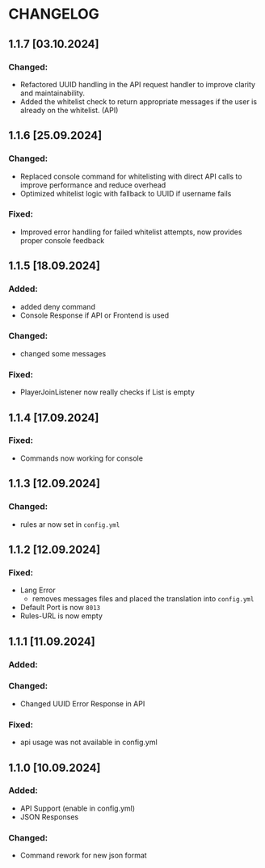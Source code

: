 # CHANGELOG

## 1.1.7 [03.10.2024]

### Changed:
- Refactored UUID handling in the API request handler to improve clarity and maintainability.
- Added the whitelist check to return appropriate messages if the user is already on the whitelist. (API)

## 1.1.6 [25.09.2024]

### Changed:
- Replaced console command for whitelisting with direct API calls to improve performance and reduce overhead
- Optimized whitelist logic with fallback to UUID if username fails

### Fixed:
- Improved error handling for failed whitelist attempts, now provides proper console feedback

## 1.1.5 [18.09.2024]

### Added:
- added deny command
- Console Response if API or Frontend is used
### Changed:
- changed some messages
### Fixed:
- PlayerJoinListener now really checks if List is empty

## 1.1.4 [17.09.2024]

### Fixed:
- Commands now working for console

## 1.1.3 [12.09.2024]
### Changed:
- rules ar now set in ``config.yml``

## 1.1.2 [12.09.2024]
### Fixed:
- Lang Error
  - removes messages files and placed the translation into ``config.yml``
- Default Port is now ``8013``
- Rules-URL is now empty

## 1.1.1 [11.09.2024]
### Added:

### Changed:
- Changed UUID Error Response in API

### Fixed:
- api usage was not available in config.yml

## 1.1.0 [10.09.2024]
### Added:
- API Support (enable in config.yml)
- JSON Responses

### Changed:
- Command rework for new json format
